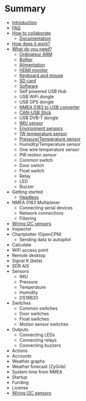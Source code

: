 # Summary

* [Introduction](README.md)
* [FAQ](faq.md)
* [How to collaborate](how_to_collaborate.md)
  * [Documentation](documentation.md)
* [How does it work?](how_does_it_work.md)
* [What do you need?](what_do_you_need.md)
  * [Ordinateur ARM](arm_computer.md)
  * [Boîtier](box.md)
  * [Alimentation](power_supply.md)
  * [HDMI monitor](monitor.md)
  * [Keyboard and mouse](keyboard.md)
  * [SD card](sd_card.md)
  * [Software](software.md)
  * Self powered USB Hub
  * USB WiFi dongle
  * USB GPS dongle
  * [NMEA 0183 to USB converter](nmea-0183-to-usb-converter.md)
  * [CAN-USB Stick](can-usb-stick.md)
  * USB DVB-T dongle
  * [IMU sensor](imu-sensor.md)
  * [Environment sensors](environment-sensors.md)
  * [1W temperature sensor](1w-temperature-sensor.md)
  * [Pressure/Temperature sensor](pressuretemperature-sensor.md)
  * Humidity/Temperature sensor
  * One wire temperature sensor
  * PIR motion sensor
  * Common switch
  * Door switch
  * Float switch
  * Relay
  * LED
  * Buzzer
* Getting started
  * [Headless](headless.md)
* NMEA 0183 Multiplexer
  * Connecting serial devices
  * Network connections
  * Filtering
* [Wiring I2C sensors](wiring-i2c-sensors.md)
* Inspector
* Chartplotter \(OpenCPN\)
  * Sending data to autopilot
* Calculate
* WiFi access point
* Remote desktop
* Signal K \(beta\)
* SDR AIS
* Sensors
  * IMU
  * Pressure
  * Temperature
  * Humidity
  * DS18B20
* Switches
  * Common switches
  * Door switches
  * Float switches
  * Motion sensor switches
* Outputs
  * Connecting LEDs
  * Connecting relays
  * Connecting buzzers
* Actions
* Accounts
* Weather graphs
* Weather forecast \(ZyGrib\)
* System time from NMEA
* Startup
* Funding
* License
* [Wiring I2C sensors](wiring-i2c-sensors.md)

